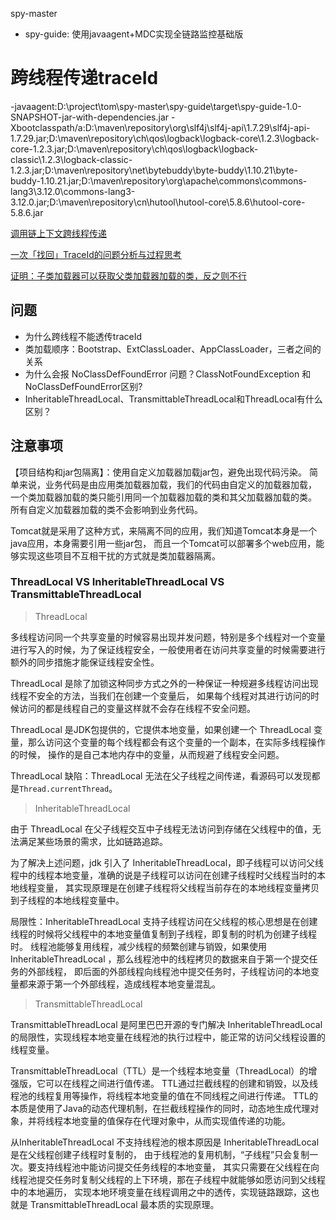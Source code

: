 spy-master
 - spy-guide: 使用javaagent+MDC实现全链路监控基础版

# 跨线程传递traceId

-javaagent:D:\project\tom\spy-master\spy-guide\target\spy-guide-1.0-SNAPSHOT-jar-with-dependencies.jar -Xbootclasspath/a:D:\maven\repository\org\slf4j\slf4j-api\1.7.29\slf4j-api-1.7.29.jar;D:\maven\repository\ch\qos\logback\logback-core\1.2.3\logback-core-1.2.3.jar;D:\maven\repository\ch\qos\logback\logback-classic\1.2.3\logback-classic-1.2.3.jar;D:\maven\repository\net\bytebuddy\byte-buddy\1.10.21\byte-buddy-1.10.21.jar;D:\maven\repository\org\apache\commons\commons-lang3\3.12.0\commons-lang3-3.12.0.jar;D:\maven\repository\cn\hutool\hutool-core\5.8.6\hutool-core-5.8.6.jar

[调用链上下文跨线程传递](https://mp.weixin.qq.com/s?search_click_id=11594836081973060259-1682303733996-1473811714&__biz=MzU5ODc3NjM0MA==&mid=2247483716&idx=1&sn=ce0e3538b55dfa8f1cdfaefac9781212&chksm=febe4e3fc9c9c72958ded67ab17530104e76b431ace8fb7e2c56734aa6e5546f3d2b36e0bfad&scene=7#rd)

[一次「找回」TraceId的问题分析与过程思考](https://mp.weixin.qq.com/s/T7P2-tiroXWI9xd8FhsuFA)

[证明：子类加载器可以获取父类加载器加载的类，反之则不行](https://blog.csdn.net/qq_20846769/article/details/100026116)

## 问题
 - 为什么跨线程不能透传traceId
 - 类加载顺序：Bootstrap、ExtClassLoader、AppClassLoader，三者之间的关系
 - 为什么会报 NoClassDefFoundError 问题？ClassNotFoundException 和 NoClassDefFoundError区别?
 - InheritableThreadLocal、TransmittableThreadLocal和ThreadLocal有什么区别？

## 注意事项
【项目结构和jar包隔离】：使用自定义加载器加载jar包，避免出现代码污染。
简单来说，业务代码是由应用类加载器加载，我们的代码由自定义的加载器加载，
一个类加载器加载的类只能引用同一个加载器加载的类和其父加载器加载的类。
所有自定义加载器加载的类不会影响到业务代码。

Tomcat就是采用了这种方式，来隔离不同的应用，我们知道Tomcat本身是一个java应用，本身需要引用一些jar包，
而且一个Tomcat可以部署多个web应用，能够实现这些项目不互相干扰的方式就是类加载器隔离。

### ThreadLocal VS InheritableThreadLocal VS TransmittableThreadLocal

> ThreadLocal

多线程访问同一个共享变量的时候容易出现并发问题，特别是多个线程对一个变量进行写入的时候，为了保证线程安全，一般使用者在访问共享变量的时候需要进行额外的同步措施才能保证线程安全性。

ThreadLocal 是除了加锁这种同步方式之外的一种保证一种规避多线程访问出现线程不安全的方法，当我们在创建一个变量后，
如果每个线程对其进行访问的时候访问的都是线程自己的变量这样就不会存在线程不安全问题。

ThreadLocal 是JDK包提供的，它提供本地变量，如果创建一个 ThreadLocal 变量，那么访问这个变量的每个线程都会有这个变量的一个副本，在实际多线程操作的时候，
操作的是自己本地内存中的变量，从而规避了线程安全问题。

ThreadLocal 缺陷：ThreadLocal 无法在父子线程之间传递，看源码可以发现都是`Thread.currentThread`。

> InheritableThreadLocal

由于 ThreadLocal 在父子线程交互中子线程无法访问到存储在父线程中的值，无法满足某些场景的需求，比如链路追踪。

为了解决上述问题，jdk 引入了 InheritableThreadLocal，即子线程可以访问父线程中的线程本地变量，准确的说是子线程可以访问在创建子线程时父线程当时的本地线程变量，
其实现原理是在创建子线程将父线程当前存在的本地线程变量拷贝到子线程的本地线程变量中。

局限性：InheritableThreadLocal 支持子线程访问在父线程的核心思想是在创建线程的时候将父线程中的本地变量值复制到子线程，即复制的时机为创建子线程时。
线程池能够复用线程，减少线程的频繁创建与销毁，如果使用 InheritableThreadLocal ，那么线程池中的线程拷贝的数据来自于第一个提交任务的外部线程，
即后面的外部线程向线程池中提交任务时，子线程访问的本地变量都来源于第一个外部线程，造成线程本地变量混乱。

> TransmittableThreadLocal

TransmittableThreadLocal 是阿里巴巴开源的专门解决 InheritableThreadLocal 的局限性，实现线程本地变量在线程池的执行过程中，能正常的访问父线程设置的线程变量。

TransmittableThreadLocal（TTL）是一个线程本地变量（ThreadLocal）的增强版，它可以在线程之间进行值传递。
TTL通过拦截线程的创建和销毁，以及线程池的线程复用等操作，将线程本地变量的值在不同线程之间进行传递。
TTL的本质是使用了Java的动态代理机制，在拦截线程操作的同时，动态地生成代理对象，并将线程本地变量的值保存在代理对象中，从而实现值传递的功能。

从InheritableThreadLocal 不支持线程池的根本原因是 InheritableThreadLocal 是在父线程创建子线程时复制的，
由于线程池的复用机制，“子线程”只会复制一次。要支持线程池中能访问提交任务线程的本地变量，
其实只需要在父线程在向线程池提交任务时复制父线程的上下环境，那在子线程中就能够如愿访问到父线程中的本地遍历，
实现本地环境变量在线程调用之中的透传，实现链路跟踪，这也就是 TransmittableThreadLocal 最本质的实现原理。